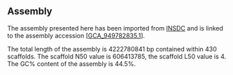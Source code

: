 **Assembly**
--------

The assembly presented here has been imported from [INSDC](http://www.insdc.org) and is linked to the assembly accession [[GCA\_949782835.1](http://www.ebi.ac.uk/ena/data/view/GCA_949782835.1)].

The total length of the assembly is 4222780841 bp contained within 430 scaffolds.
The scaffold N50 value is 606413785, the scaffold L50 value is 4.
The GC% content of the assembly is 44.5%.
